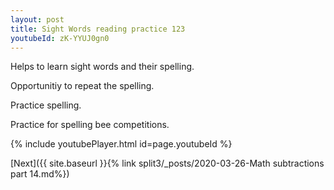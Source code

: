```yaml
---
layout: post
title: Sight Words reading practice 123
youtubeId: zK-YYUJ0gn0
---
```

 
 
Helps to learn sight words and their spelling.

Opportunitiy to repeat the spelling. 

Practice spelling. 
 
Practice for spelling bee competitions. 
 
{% include youtubePlayer.html id=page.youtubeId %}
 
 

[Next]({{ site.baseurl }}{% link  split3/_posts/2020-03-26-Math subtractions part 14.md%})
 
